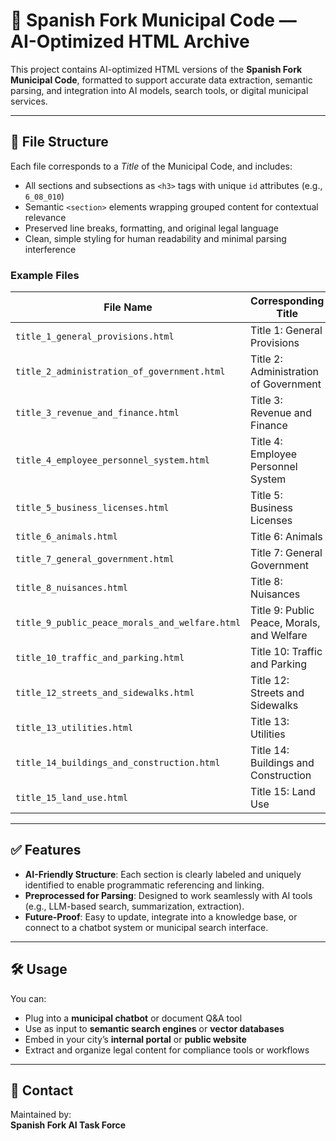 # 📘 Spanish Fork Municipal Code — AI-Optimized HTML Archive

This project contains AI-optimized HTML versions of the **Spanish Fork Municipal Code**, formatted to support accurate data extraction, semantic parsing, and integration into AI models, search tools, or digital municipal services.

---

## 📂 File Structure

Each file corresponds to a *Title* of the Municipal Code, and includes:

- All sections and subsections as `<h3>` tags with unique `id` attributes (e.g., `6_08_010`)
- Semantic `<section>` elements wrapping grouped content for contextual relevance
- Preserved line breaks, formatting, and original legal language
- Clean, simple styling for human readability and minimal parsing interference

### Example Files

| File Name                                          | Corresponding Title                             |
|---------------------------------------------------|--------------------------------------------------|
| `title_1_general_provisions.html`                 | Title 1: General Provisions                     |
| `title_2_administration_of_government.html`       | Title 2: Administration of Government           |
| `title_3_revenue_and_finance.html`                | Title 3: Revenue and Finance                    |
| `title_4_employee_personnel_system.html`          | Title 4: Employee Personnel System              |
| `title_5_business_licenses.html`                  | Title 5: Business Licenses                      |
| `title_6_animals.html`                            | Title 6: Animals                                |
| `title_7_general_government.html`                 | Title 7: General Government                     |
| `title_8_nuisances.html`                          | Title 8: Nuisances                              |
| `title_9_public_peace_morals_and_welfare.html`    | Title 9: Public Peace, Morals, and Welfare      |
| `title_10_traffic_and_parking.html`               | Title 10: Traffic and Parking                   |
| `title_12_streets_and_sidewalks.html`             | Title 12: Streets and Sidewalks                 |
| `title_13_utilities.html`                         | Title 13: Utilities                             |
| `title_14_buildings_and_construction.html`        | Title 14: Buildings and Construction            |
| `title_15_land_use.html`                          | Title 15: Land Use                              |

---

## ✅ Features

- **AI-Friendly Structure**: Each section is clearly labeled and uniquely identified to enable programmatic referencing and linking.
- **Preprocessed for Parsing**: Designed to work seamlessly with AI tools (e.g., LLM-based search, summarization, extraction).
- **Future-Proof**: Easy to update, integrate into a knowledge base, or connect to a chatbot system or municipal search interface.

---

## 🛠 Usage

You can:

- Plug into a **municipal chatbot** or document Q&A tool
- Use as input to **semantic search engines** or **vector databases**
- Embed in your city’s **internal portal** or **public website**
- Extract and organize legal content for compliance tools or workflows

---

## 🧠 Contact

Maintained by:  
**Spanish Fork AI Task Force**
